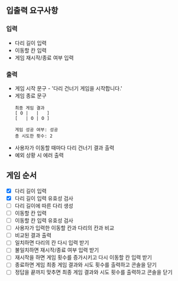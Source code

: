 ## 입출력 요구사항

### 입력

* 다리 길이 입력
* 이동할 칸 입력
* 게임 재시작/종료 여부 입력

### 출력

* 게임 시작 문구 - '다리 건너기 게임을 시작합니다.'
* 게임 종료 문구
  ```
  최종 게임 결과
  [ O |   |   ]
  [   | O | O ]

  게임 성공 여부: 성공
  총 시도한 횟수: 2
  ```
* 사용자가 이동할 때마다 다리 건너기 결과 출력
* 예외 상황 시 에러 출력

## 게임 순서

- [x] 다리 길이 입력
- [x] 다리 길이 입력 유효성 검사
- [ ] 다리 길이에 따른 다리 생성
- [ ] 이동할 칸 입력
- [ ] 이동할 칸 입력 유효성 검사
- [ ] 사용자가 입력한 이동할 칸과 다리의 칸과 비교
- [ ] 비교된 결과 출력
- [ ] 일치하면 다리의 칸 다시 입력 받기
- [ ] 불일치하면 재시작/종료 여부 입력 받기
- [ ] 재시작을 하면 게임 횟수를 증가시키고 다시 이동할 칸 입력 받기
- [ ] 종료하면 게임 최종 게임 결과와 시도 횟수를 출력하고 콘솔을 닫기
- [ ] 정답을 끝까지 맞추면 최종 게임 결과와 시도 횟수를 출력하고 콘솔을 닫기
